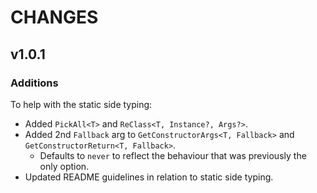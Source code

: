 # CHANGES

## v1.0.1

### Additions

To help with the static side typing:
- Added `PickAll<T>` and `ReClass<T, Instance?, Args?>`.
- Added 2nd `Fallback` arg to `GetConstructorArgs<T, Fallback>` and `GetConstructorReturn<T, Fallback>`.
    * Defaults to `never` to reflect the behaviour that was previously the only option.
- Updated README guidelines in relation to static side typing.
